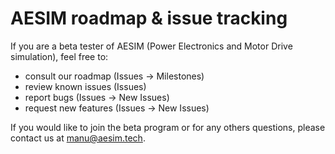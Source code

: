 # AESIM roadmap &amp; issue tracking

If you are a beta tester of AESIM (Power Electronics and Motor Drive simulation), feel free to:
* consult our roadmap (Issues -> Milestones)
* review known issues (Issues)
* report bugs  (Issues -> New Issues)
* request new features (Issues -> New Issues)



If you would like to join the beta program or for any others questions, please contact us at manu@aesim.tech. 

